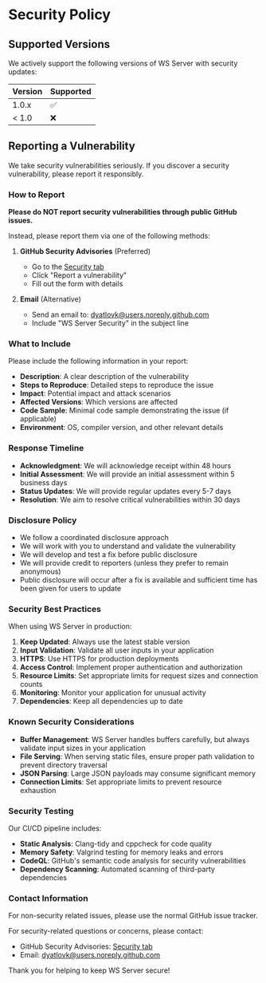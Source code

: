 # Security Policy

## Supported Versions

We actively support the following versions of WS Server with security updates:

| Version | Supported          |
| ------- | ------------------ |
| 1.0.x   | :white_check_mark: |
| < 1.0   | :x:                |

## Reporting a Vulnerability

We take security vulnerabilities seriously. If you discover a security vulnerability, please report it responsibly.

### How to Report

**Please do NOT report security vulnerabilities through public GitHub issues.**

Instead, please report them via one of the following methods:

1. **GitHub Security Advisories** (Preferred)
   - Go to the [Security tab](https://github.com/dyatlovk/ws_server/security/advisories)
   - Click "Report a vulnerability"
   - Fill out the form with details

2. **Email** (Alternative)
   - Send an email to: dyatlovk@users.noreply.github.com
   - Include "WS Server Security" in the subject line

### What to Include

Please include the following information in your report:

- **Description**: A clear description of the vulnerability
- **Steps to Reproduce**: Detailed steps to reproduce the issue
- **Impact**: Potential impact and attack scenarios
- **Affected Versions**: Which versions are affected
- **Code Sample**: Minimal code sample demonstrating the issue (if applicable)
- **Environment**: OS, compiler version, and other relevant details

### Response Timeline

- **Acknowledgment**: We will acknowledge receipt within 48 hours
- **Initial Assessment**: We will provide an initial assessment within 5 business days
- **Status Updates**: We will provide regular updates every 5-7 days
- **Resolution**: We aim to resolve critical vulnerabilities within 30 days

### Disclosure Policy

- We follow a coordinated disclosure approach
- We will work with you to understand and validate the vulnerability
- We will develop and test a fix before public disclosure
- We will provide credit to reporters (unless they prefer to remain anonymous)
- Public disclosure will occur after a fix is available and sufficient time has been given for users to update

### Security Best Practices

When using WS Server in production:

1. **Keep Updated**: Always use the latest stable version
2. **Input Validation**: Validate all user inputs in your application
3. **HTTPS**: Use HTTPS for production deployments
4. **Access Control**: Implement proper authentication and authorization
5. **Resource Limits**: Set appropriate limits for request sizes and connection counts
6. **Monitoring**: Monitor your application for unusual activity
7. **Dependencies**: Keep all dependencies up to date

### Known Security Considerations

- **Buffer Management**: WS Server handles buffers carefully, but always validate input sizes in your application
- **File Serving**: When serving static files, ensure proper path validation to prevent directory traversal
- **JSON Parsing**: Large JSON payloads may consume significant memory
- **Connection Limits**: Set appropriate limits to prevent resource exhaustion

### Security Testing

Our CI/CD pipeline includes:

- **Static Analysis**: Clang-tidy and cppcheck for code quality
- **Memory Safety**: Valgrind testing for memory leaks and errors
- **CodeQL**: GitHub's semantic code analysis for security vulnerabilities
- **Dependency Scanning**: Automated scanning of third-party dependencies

### Contact Information

For non-security related issues, please use the normal GitHub issue tracker.

For security-related questions or concerns, please contact:
- GitHub Security Advisories: [Security tab](https://github.com/dyatlovk/ws_server/security)
- Email: dyatlovk@users.noreply.github.com

Thank you for helping to keep WS Server secure!
